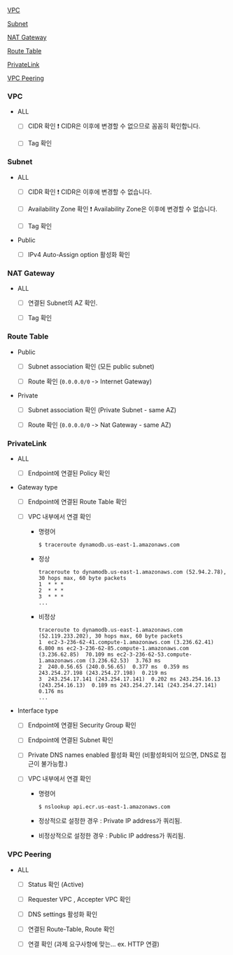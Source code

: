 
[VPC](#VPC)

[Subnet](#Subnet)

[NAT Gateway](#NAT-Gateway)

[Route Table](#Route-Table)

[PrivateLink](#PrivateLink)

[VPC Peering](#VPC-Peering)

### VPC

- ALL

  - [ ] CIDR 확인 ❗ CIDR은 이후에 변경할 수 없으므로 꼼꼼히 확인합니다.

  - [ ] Tag 확인 

### Subnet

- ALL

  - [ ] CIDR 확인 ❗ CIDR은 이후에 변경할 수 없습니다.

  - [ ] Availability Zone 확인 ❗ Availability Zone은 이후에 변경할 수 없습니다.

  - [ ] Tag 확인

- Public

  - [ ] IPv4 Auto-Assign option 활성화 확인

### NAT Gateway

- ALL

  - [ ] 연결된 Subnet의 AZ 확인.

  - [ ] Tag 확인

### Route Table

- Public

  - [ ] Subnet association 확인 (모든 public subnet)

  - [ ] Route 확인 (`0.0.0.0/0` -> Internet Gateway)

- Private

  - [ ] Subnet association 확인 (Private Subnet - same AZ)

  - [ ] Route 확인 (`0.0.0.0/0` -> Nat Gateway - same AZ)

### PrivateLink

- ALL

  - [ ] Endpoint에 연결된 Policy 확인

- Gateway type

  - [ ] Endpoint에 연결된 Route Table 확인

  - [ ] VPC 내부에서 연결 확인
      
    - 명령어
      ```
      $ traceroute dynamodb.us-east-1.amazonaws.com
      ```
      
    - 정상
      ```
      traceroute to dynamodb.us-east-1.amazonaws.com (52.94.2.78), 30 hops max, 60 byte packets
      1  * * *
      2  * * *
      3  * * *
      ...
      ```

    - 비정상
      ```
      traceroute to dynamodb.us-east-1.amazonaws.com (52.119.233.202), 30 hops max, 60 byte packets
      1  ec2-3-236-62-41.compute-1.amazonaws.com (3.236.62.41)  6.800 ms ec2-3-236-62-85.compute-1.amazonaws.com (3.236.62.85)  70.109 ms ec2-3-236-62-53.compute-1.amazonaws.com (3.236.62.53)  3.763 ms
      2  240.0.56.65 (240.0.56.65)  0.377 ms  0.359 ms 243.254.27.198 (243.254.27.198)  0.219 ms
      3  243.254.17.141 (243.254.17.141)  0.202 ms 243.254.16.13 (243.254.16.13)  0.189 ms 243.254.27.141 (243.254.27.141)  0.176 ms
      ...
      ```

- Interface type

  - [ ] Endpoint에 연결된 Security Group 확인

  - [ ] Endpoint에 연결된 Subnet 확인

  - [ ] Private DNS names enabled 활성화 확인 (비활성화되어 있으면, DNS로 접근이 불가능함.)

  - [ ] VPC 내부에서 연결 확인

    - 명령어 
      ```
      $ nslookup api.ecr.us-east-1.amazonaws.com
      ```
    
    - 정상적으로 설정한 경우 : Private IP address가 쿼리됨.
    
    - 비정상적으로 설정한 경우 : Public IP address가 쿼리됨.

### VPC Peering

- ALL

  - [ ] Status 확인 (Active)

  - [ ] Requester VPC , Accepter VPC 확인

  - [ ] DNS settings 활성화 확인

  - [ ] 연결된 Route-Table, Route 확인

  - [ ] 연결 확인 (과제 요구사항에 맞는... ex. HTTP 연결)